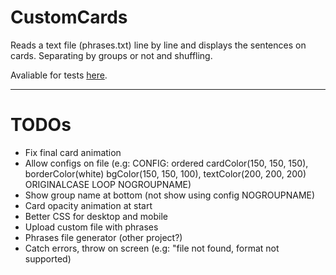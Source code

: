 # CustomCards

Reads a text file (phrases.txt) line by line and displays the sentences on cards. Separating by groups or not and shuffling.

Avaliable for tests [here](https://rezendecomz.github.io/customCards/).

---
# TODOs

- Fix final card animation
- Allow configs on file (e.g: CONFIG: ordered cardColor(150, 150, 150), borderColor(white) bgColor(150, 150, 100), textColor(200, 200, 200) ORIGINALCASE LOOP NOGROUPNAME)
- Show group name at bottom (not show using config NOGROUPNAME)
- Card opacity animation at start
- Better CSS for desktop and mobile
- Upload custom file with phrases
- Phrases file generator (other project?)
- Catch errors, throw on screen (e.g: "file not found, format not supported)